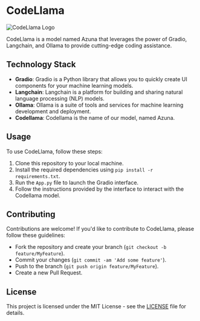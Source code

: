 # CodeLlama

![CodeLlama Logo](insert_logo_url_here)

CodeLlama is a model named Azuna that leverages the power of Gradio, Langchain, and Ollama to provide cutting-edge coding assistance.

## Technology Stack

- **Gradio**: Gradio is a Python library that allows you to quickly create UI components for your machine learning models.
- **Langchain**: Langchain is a platform for building and sharing natural language processing (NLP) models.
- **Ollama**: Ollama is a suite of tools and services for machine learning development and deployment.
- **Codellama**: Codellama is the name of our model, named Azuna.

## Usage

To use CodeLlama, follow these steps:

1. Clone this repository to your local machine.
2. Install the required dependencies using `pip install -r requirements.txt`.
3. Run the `App.py` file to launch the Gradio interface.
4. Follow the instructions provided by the interface to interact with the Codellama model.

## Contributing

Contributions are welcome! If you'd like to contribute to CodeLlama, please follow these guidelines:

- Fork the repository and create your branch (`git checkout -b feature/MyFeature`).
- Commit your changes (`git commit -am 'Add some feature'`).
- Push to the branch (`git push origin feature/MyFeature`).
- Create a new Pull Request.

## License

This project is licensed under the MIT License - see the [LICENSE](LICENSE) file for details.
